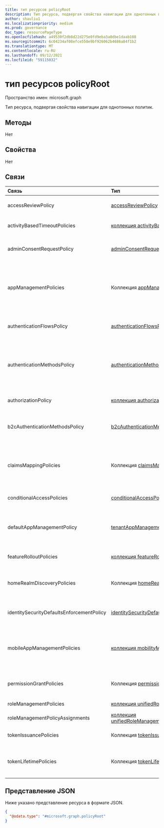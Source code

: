 ```yaml
---
title: тип ресурсов policyRoot
description: Тип ресурса, подвергая свойства навигации для однотонных политик.
author: shauliu1
ms.localizationpriority: medium
ms.prod: governance
doc_type: resourcePageType
ms.openlocfilehash: a49530f2db8d22d275e0fd9eba3a0dbe1daab108
ms.sourcegitcommit: 6c04234af08efce558e9bf926062b4686a84f1b2
ms.translationtype: MT
ms.contentlocale: ru-RU
ms.lasthandoff: 09/12/2021
ms.locfileid: "59115032"
---
```

# <a name="policyroot-resource-type"></a>тип ресурсов policyRoot

Пространство имен: microsoft.graph

Тип ресурса, подвергая свойства навигации для однотонных политик.

## <a name="methods"></a>Методы
Нет

## <a name="properties"></a>Свойства
Нет


## <a name="relationships"></a>Связи
| Связь                              | Тип                                                                                                      | Описание                                                                                                                                                          |
|:------------------------------------------|:----------------------------------------------------------------------------------------------------------|:---------------------------------------------------------------------------------------------------------------------------------------------------------------------|
| accessReviewPolicy                        | [accessReviewPolicy](accessreviewpolicy.md)                                                               | Политика, которая содержит параметры обзора доступа на уровне каталогов.                                                                                                     |
| activityBasedTimeoutPolicies              | [коллекция activityBasedTimeoutPolicy](activitybasedtimeoutpolicy.md)                                    | Политика, контролируемая простоем для веб-сеансов для приложений.                                                                                        |
| adminConsentRequestPolicy                 | [adminConsentRequestPolicy](adminconsentrequestpolicy.md)                                                 | Политика, в которой создаются и управляются запросы на согласие для всего клиента.                                                                                  |
| appManagementPolicies                     | Коллекция [appManagementPolicy](appmanagementpolicy.md)                                                  | Политики, применяющие ограничения управления приложениями для определенных приложений и директоров служб, переопределяющие значение defaultAppManagementPolicy.                   |
| authenticationFlowsPolicy                 | [authenticationFlowsPolicy](authenticationflowspolicy.md)                                                 | Конфигурация политики для самостоятельной регистрации внешних пользователей.                                                                                   |
| authenticationMethodsPolicy               | [authenticationMethodsPolicy](authenticationmethodspolicy.md)                                             | Методы проверки подлинности и пользователи, которые могут использовать их для регистрации и выполнения многофакторной проверки подлинности (MFA) в Azure Active Directory (Azure AD). |
| authorizationPolicy                       | [коллекция authorizationPolicy](authorizationpolicy.md)                                                  | Политика, контролируемая настройками авторизации Azure AD.                                                                                                            |
| b2cAuthenticationMethodsPolicy            | [b2cAuthenticationMethodsPolicy](b2cauthenticationmethodspolicy.md)                                       | Политики Azure AD B2C, которые определяют, как конечные пользователи регистрируются через локальные учетные записи.                                                                                     |
| claimsMappingPolicies                     | Коллекция [claimsMappingPolicy](claimsmappingpolicy.md)                                                  | Политики сопоставления утверждений для протоколов WS-Fed, SAML, OAuth 2.0 и OpenID Подключение для маркеров, выдаваемого конкретному приложению.                                   |
| conditionalAccessPolicies                 | [conditionalAccessPolicy](conditionalaccesspolicy.md)                                                     | Пользовательские правила, определяемые сценарием доступа.                                                                                                                     |
| defaultAppManagementPolicy                | [tenantAppManagementPolicy](tenantappmanagementpolicy.md)                                                 | Политика для всех клиентов, которая применяет ограничения управления приложениями для всех приложений и директоров служб.                                                        |
| featureRolloutPolicies                    | [коллекция featureRolloutPolicy](featurerolloutpolicy.md)                                                | Политика выкатки функций, связанная с объектом каталога.                                                                                                       |
| homeRealmDiscoveryPolicies                | Коллекция [homeRealmDiscoveryPolicy](homerealmdiscoverypolicy.md)                                        | Политика управления поведением проверки подлинности Azure AD для федерационных пользователей.                                                                                          |
| identitySecurityDefaultsEnforcementPolicy | [identitySecurityDefaultsEnforcementPolicy](identitysecuritydefaultsenforcementpolicy.md)                 | Политика, представляющую по умолчанию безопасность, защищающую от распространенных атак.                                                                                |
| mobileAppManagementPolicies               | [коллекция mobilityManagementPolicy](mobilitymanagementpolicy.md)                                        | Политика, определяемая конфигурацией автоматической регистрации для приложения управления мобильностью (MDM или MAM).                                                            |
| permissionGrantPolicies                   | Коллекция [permissionGrantPolicy](permissiongrantpolicy.md)                                              | Политика, которая указывает условия, при которых может быть предоставлено согласие.                                                                                         |
| roleManagementPolicies                    | [коллекция unifiedRoleManagementPolicy](../resources/unifiedrolemanagementpolicy.md)                     | Представляет политики управления ролью.                                                                                                                             |
| roleManagementPolicyAssignments           | [коллекция unifiedRoleManagementPolicyAssignment](../resources/unifiedrolemanagementpolicyassignment.md) | Представляет назначения политики управления ролью.                                                                                                                   |
| tokenIssuancePolicies                     | Коллекция [tokenIssuancePolicy](tokenissuancepolicy.md)                                                  | Политика, которая указывает характеристики маркеров SAML, выданных Azure AD.                                                                                     |
| tokenLifetimePolicies                     | Коллекция [tokenLifetimePolicy](tokenlifetimepolicy.md)                                                  | Политика, контролируемая сроком службы маркера доступа JWT, маркера ID или маркера SAML 1.1/2.0, выданного Azure AD.                                                |

## <a name="json-representation"></a>Представление JSON
Ниже указано представление ресурса в формате JSON.
<!-- {
  "blockType": "resource",
  "keyProperty": "id",
  "@odata.type": "microsoft.graph.policyRoot",
  "openType": false
}
-->
``` json
{
  "@odata.type": "#microsoft.graph.policyRoot"
}
```

